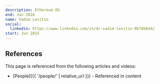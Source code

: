 ```yaml
---
description: Ethereum OG
end: Jan 2016
name: Vadim Levitin
social:
  linkedin: https://www.linkedin.com/in/dr-vadim-levitin-0b70b644/
start: Jun 2015
---
```


## References

This page is referenced from the following articles and videos:

- [People]({{ '/people/' | relative_url }}) - Referenced in content